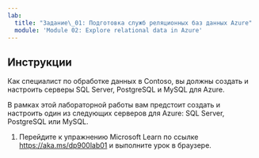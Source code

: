 ```yaml
---
lab:
  title: "Задание\_01: Подготовка служб реляционных баз данных Azure"
  module: 'Module 02: Explore relational data in Azure'
---
```


## <a name="instructions"></a>Инструкции

Как специалист по обработке данных в Contoso, вы должны создать и настроить серверы SQL Server, PostgreSQL и MySQL для Azure.

В рамках этой лабораторной работы вам предстоит создать и настроить один из следующих серверов для Azure: SQL Server, PostgreSQL или MySQL.

1.  Перейдите к упражнению Microsoft Learn по ссылке https://aka.ms/dp900lab01 и выполните урок в браузере. 
